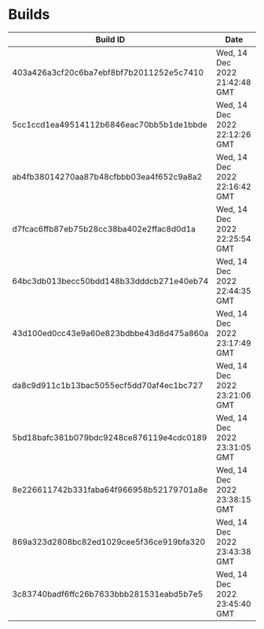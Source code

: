 # Builds

| Build ID | Date |
|----------|------|
| 403a426a3cf20c6ba7ebf8bf7b2011252e5c7410 | Wed, 14 Dec 2022 21:42:48 GMT |
| 5cc1ccd1ea49514112b6846eac70bb5b1de1bbde | Wed, 14 Dec 2022 22:12:26 GMT |
| ab4fb38014270aa87b48cfbbb03ea4f652c9a8a2 | Wed, 14 Dec 2022 22:16:42 GMT |
| d7fcac6ffb87eb75b28cc38ba402e2ffac8d0d1a | Wed, 14 Dec 2022 22:25:54 GMT |
| 64bc3db013becc50bdd148b33dddcb271e40eb74 | Wed, 14 Dec 2022 22:44:35 GMT |
| 43d100ed0cc43e9a60e823bdbbe43d8d475a860a | Wed, 14 Dec 2022 23:17:49 GMT |
| da8c9d911c1b13bac5055ecf5dd70af4ec1bc727 | Wed, 14 Dec 2022 23:21:06 GMT |
| 5bd18bafc381b079bdc9248ce876119e4cdc0189 | Wed, 14 Dec 2022 23:31:05 GMT |
| 8e226611742b331faba64f966958b52179701a8e | Wed, 14 Dec 2022 23:38:15 GMT |
| 869a323d2808bc82ed1029cee5f36ce919bfa320 | Wed, 14 Dec 2022 23:43:38 GMT |
| 3c83740badf6ffc26b7633bbb281531eabd5b7e5 | Wed, 14 Dec 2022 23:45:40 GMT |
